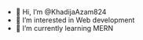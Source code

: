- 👋 Hi, I’m @KhadijaAzam824
- 👀 I’m interested in Web development 
- 🌱 I’m currently learning MERN
 


<!---
KhadijaAzam824/KhadijaAzam824 is a ✨ special ✨ repository because its `README.md` (this file) appears on your GitHub profile.
You can click the Preview link to take a look at your changes.
------>

